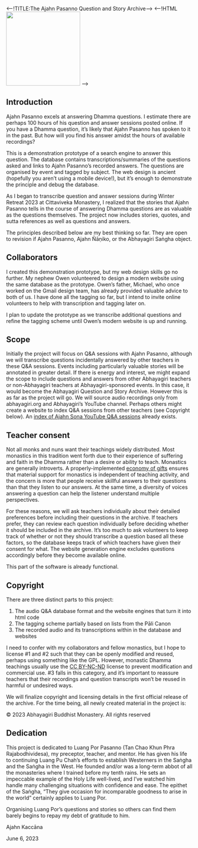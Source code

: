 <--!TITLE:The Ajahn Pasanno Question and Story Archive-->
<--!HTML <img src="images/AjahnPasanno.jpg" id="cover" align="bottom" width="200" border="0"/> -->

## Introduction
Ajahn Pasanno excels at answering Dhamma questions. I estimate there are perhaps 100 hours of his question and answer sessions posted online. If you have a Dhamma question, it’s likely that Ajahn Pasanno has spoken to it in the past. But how will you find his answer amidst the hours of available recordings?

This is a demonstration prototype of a search engine to answer this question. The database contains transcriptions/summaries of the questions asked and links to Ajahn Pasanno’s recorded answers. The questions are organised by event and tagged by subject. The web design is ancient (hopefully you aren’t using a mobile device!), but it’s enough to demonstrate the principle and debug the database.

As I began to transcribe question and answer sessions during Winter Retreat 2023 at Cittaviveka Monastery, I realized that the stories that Ajahn Pasanno tells in the course of answering Dhamma questions are as valuable as the questions themselves. The project now includes stories, quotes, and sutta references as well as questions and answers.

The principles described below are my best thinking so far. They are open to revision if Ajahn Pasanno, Ajahn Ñāṇiko, or the Abhayagiri Saṅgha object.

## Collaborators
I created this demonstration prototype, but my web design skills go no further. My nephew Owen volunteered to design a modern website using the same database as the prototype. Owen’s father, Michael, who once worked on the Gmail design team, has already provided valuable advice to both of us. I have done all the tagging so far, but I intend to invite online volunteers to help with transcription and tagging later on.

I plan to update the prototype as we transcribe additional questions and refine the tagging scheme until Owen’s modern website is up and running.

## Scope
Initially the project will focus on Q&A sessions with Ajahn Pasanno, although we will transcribe questions incidentally answered by other teachers in these Q&A sessions. Events including particularly valuable stories will be annotated in greater detail. If there is energy and interest, we might expand the scope to include questions and answers from other Abhayagiri teachers or non-Abhayagiri teachers at Abhayagiri-sponsored events. In this case, it would become the Abhayagiri Question and Story Archive. However this is as far as the project will go. We will source audio recordings only from abhayagiri.org and Abhayagiri’s YouTube channel. Perhaps others might create a website to index Q&A sessions from other teachers (see Copyright below). An [index of Ajahn Sona YouTube Q&A sessions](http://birken.ca/qaa/qaa.php) already exists.

## Teacher consent
Not all monks and nuns want their teachings widely distributed. Most monastics in this tradition went forth due to their experience of suffering and faith in the Dhamma rather than a desire or ability to teach. Monastics are generally introverts. A properly-implemented [economy of gifts](https://www.accesstoinsight.org/lib/authors/thanissaro/economy.html) ensures that material support for monastics is independent of teaching activity, and the concern is more that people receive skillful answers to their questions than that they listen to our answers. At the same time, a diversity of voices answering a question can help the listener understand multiple perspectives.

For these reasons, we will ask teachers individually about their detailed preferences before including their questions in the archive. If teachers prefer, they can review each question individually before deciding whether it should be included in the archive. It’s too much to ask volunteers to keep track of whether or not they should transcribe a question based all these factors, so the database keeps track of which teachers have given their consent for what. The website generation engine excludes questions accordingly before they become available online.

This part of the software is already functional.

## Copyright
There are three distinct parts to this project:

1. The audio Q&A database format and the website engines that turn it into html code
1. The tagging scheme partially based on lists from the Pāli Canon
1. The recorded audio and its transcriptions within in the database and websites

I need to confer with my collaborators and fellow monastics, but I hope to license #1 and #2 such that they can be openly modified and reused, perhaps using something like the GPL. However, monastic Dhamma teachings usually use the [CC BY-NC-ND](https://creativecommons.org/licenses/by-nc-nd/4.0/) license to prevent modification and commercial use. #3 falls in this category, and it’s important to reassure teachers that their recordings and question transcripts won’t be reused in harmful or undesired ways.

We will finalize copyright and licensing details in the first official release of the archive. For the time being, all newly created material in the project is:

© 2023 Abhayagiri Buddhist Monastery. All rights reserved

## Dedication
This project is dedicated to Luang Por Pasanno (Tan Chao Khun Phra Rajabodhividesa), my preceptor, teacher, and mentor. He has given his life to continuing Luang Pu Chah’s efforts to establish Westerners in the Saṅgha and the Saṅgha in the West. He founded and/or was a long-term abbot of all the monasteries where I trained before my tenth rains. He sets an impeccable example of the Holy Life well-lived, and I’ve watched him handle many challenging situations with confidence and ease. The epithet of the Saṅgha, “They give occasion for incomparable goodness to arise in the world” certainly applies to Luang Por.

Organising Luang Por’s questions and stories so others can find them barely begins to repay my debt of gratitude to him.

Ajahn Kaccāna

June 6, 2023
